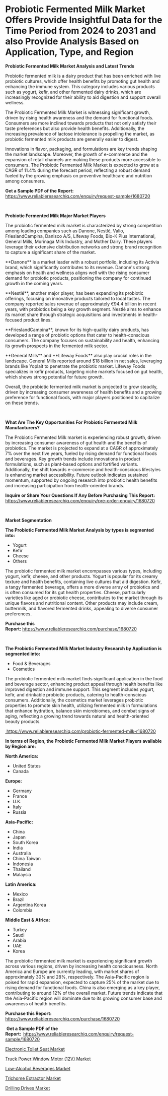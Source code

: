 <p><h1>Probiotic Fermented Milk Market Offers Provide Insightful Data for the Time Period from 2024 to 2031 and also Provide Analysis Based on Application, Type, and Region</h1></p><p><strong>Probiotic Fermented Milk Market Analysis and Latest Trends</strong></p>
<p><p>Probiotic fermented milk is a dairy product that has been enriched with live probiotic cultures, which offer health benefits by promoting gut health and enhancing the immune system. This category includes various products such as yogurt, kefir, and other fermented dairy drinks, which are increasingly recognized for their ability to aid digestion and support overall wellness. </p><p>The Probiotic Fermented Milk Market is witnessing significant growth, driven by rising health awareness and the demand for functional foods. Consumers are more inclined towards products that not only satisfy their taste preferences but also provide health benefits. Additionally, the increasing prevalence of lactose intolerance is propelling the market, as probiotic fermented milk products are generally easier to digest.</p><p>Innovations in flavor, packaging, and formulations are key trends shaping the market landscape. Moreover, the growth of e-commerce and the expansion of retail channels are making these products more accessible to consumers. The Probiotic Fermented Milk Market is expected to grow at a CAGR of 11.4% during the forecast period, reflecting a robust demand fueled by the growing emphasis on preventive healthcare and nutrition among consumers.</p></p>
<p><strong>Get a Sample PDF of the Report:&nbsp;</strong> <a href="https://www.reliableresearchiq.com/enquiry/request-sample/1680720?utm_campaign=1123&utm_medium=2&utm_source=Github&utm_content=ia&utm_term=18102024&utm_id=probiotic-fermented-milk">https://www.reliableresearchiq.com/enquiry/request-sample/1680720</a></p>
<p>&nbsp;</p>
<p><strong>Probiotic Fermented Milk Major Market Players</strong></p>
<p><p>The probiotic fermented milk market is characterized by strong competition among leading companies such as Danone, Nestlé, Valio, FrieslandCampina, Danisco A/S, Lifeway Foods, Bio-K Plus International, General Mills, Morinaga Milk Industry, and Mother Dairy. These players leverage their extensive distribution networks and strong brand recognition to capture a significant share of the market.</p><p>**Danone** is a market leader with a robust portfolio, including its Activia brand, which significantly contributes to its revenue. Danone's strong emphasis on health and wellness aligns well with the rising consumer demand for probiotic products, positioning the company for continued growth in the coming years.</p><p>**Nestlé**, another major player, has been expanding its probiotic offerings, focusing on innovative products tailored to local tastes. The company reported sales revenue of approximately €94.4 billion in recent years, with probiotics being a key growth segment. Nestlé aims to enhance its market share through strategic acquisitions and investments in health-focused product lines.</p><p>**FrieslandCampina**, known for its high-quality dairy products, has developed a range of probiotic options that cater to health-conscious consumers. The company focuses on sustainability and health, enhancing its growth prospects in the fermented milk sector.</p><p>**General Mills** and **Lifeway Foods** also play crucial roles in the landscape. General Mills reported around $18 billion in net sales, leveraging brands like Yoplait to penetrate the probiotic market. Lifeway Foods specializes in kefir products, targeting niche markets focused on gut health, which shows strong potential for future growth.</p><p>Overall, the probiotic fermented milk market is projected to grow steadily, driven by increasing consumer awareness of health benefits and a growing preference for functional foods, with major players positioned to capitalize on these trends.</p></p>
<p>&nbsp;</p>
<p><strong>What Are The Key Opportunities For Probiotic Fermented Milk Manufacturers?</strong></p>
<p><p>The Probiotic Fermented Milk market is experiencing robust growth, driven by increasing consumer awareness of gut health and the benefits of probiotics. The market is projected to expand at a CAGR of approximately 7% over the next five years, fueled by rising demand for functional foods and beverages. Key growth trends include innovations in product formulations, such as plant-based options and fortified variants. Additionally, the shift towards e-commerce and health-conscious lifestyles is enhancing market accessibility. Future outlook indicates sustained momentum, supported by ongoing research into probiotic health benefits and increasing participation from health-oriented brands.</p></p>
<p><strong>Inquire or Share Your Questions If Any Before Purchasing This Report:</strong> <a href="https://www.reliableresearchiq.com/enquiry/pre-order-enquiry/1680720?utm_campaign=1123&utm_medium=2&utm_source=Github&utm_content=ia&utm_term=18102024&utm_id=probiotic-fermented-milk">https://www.reliableresearchiq.com/enquiry/pre-order-enquiry/1680720</a></p>
<p>&nbsp;</p>
<p><strong>Market Segmentation</strong></p>
<p><strong>The Probiotic Fermented Milk Market Analysis by types is segmented into:</strong></p>
<p><ul><li>Yogurt</li><li>Kefir</li><li>Cheese</li><li>Others</li></ul></p>
<p><p>The probiotic fermented milk market encompasses various types, including yogurt, kefir, cheese, and other products. Yogurt is popular for its creamy texture and health benefits, containing live cultures that aid digestion. Kefir, a tangy fermented beverage, offers a more diverse array of probiotics and is often consumed for its gut health properties. Cheese, particularly varieties like aged or probiotic cheese, contributes to the market through its unique flavors and nutritional content. Other products may include cream, buttermilk, and flavored fermented drinks, appealing to diverse consumer preferences.</p></p>
<p><strong>Purchase this Report:&nbsp;</strong><a href="https://www.reliableresearchiq.com/purchase/1680720?utm_campaign=1123&utm_medium=2&utm_source=Github&utm_content=ia&utm_term=18102024&utm_id=probiotic-fermented-milk">https://www.reliableresearchiq.com/purchase/1680720</a></p>
<p>&nbsp;</p>
<p><strong>The Probiotic Fermented Milk Market Industry Research by Application is segmented into:</strong></p>
<p><ul><li>Food & Beverages</li><li>Cosmetics</li></ul></p>
<p><p>The probiotic fermented milk market finds significant application in the food and beverage sector, enhancing product appeal through health benefits like improved digestion and immune support. This segment includes yogurt, kefir, and drinkable probiotic products, catering to health-conscious consumers. Additionally, the cosmetics market leverages probiotic properties to promote skin health, utilizing fermented milk in formulations that enhance hydration, balance skin microbiomes, and combat signs of aging, reflecting a growing trend towards natural and health-oriented beauty products.</p></p>
<p><a href="https://www.reliableresearchiq.com/probiotic-fermented-milk-r1680720?utm_campaign=1123&utm_medium=2&utm_source=Github&utm_content=ia&utm_term=18102024&utm_id=probiotic-fermented-milk">&nbsp;https://www.reliableresearchiq.com/probiotic-fermented-milk-r1680720</a></p>
<p><strong>In terms of Region, the Probiotic Fermented Milk Market Players available by Region are:</strong></p>
<p>
    <p> <strong> North America: </strong>
        <ul>
            <li>United States</li>
            <li>Canada</li>
        </ul>
        </p> 
    <p> <strong> Europe: </strong>
        <ul>
            <li>Germany</li>
            <li>France</li>
            <li>U.K.</li>
            <li>Italy</li>
            <li>Russia</li>
        </ul>
        </p> 
    <p> <strong> Asia-Pacific: </strong>
        <ul>
            <li>China</li>
            <li>Japan</li>
            <li>South Korea</li>
            <li>India</li>
            <li>Australia</li>
            <li>China Taiwan</li>
            <li>Indonesia</li>
            <li>Thailand</li>
            <li>Malaysia</li>
        </ul>
        </p> 
    <p> <strong> Latin America: </strong>
        <ul>
            <li>Mexico</li>
            <li>Brazil</li>
            <li>Argentina Korea</li>
            <li>Colombia</li>
        </ul>
        </p> 
    <p> <strong> Middle East & Africa: </strong>
        <ul>
            <li>Turkey</li>
            <li>Saudi</li>
            <li>Arabia</li>
            <li>UAE</li>
            <li>Korea</li>
        </ul>
    </p>
    </p>
<p><p>The probiotic fermented milk market is experiencing significant growth across various regions, driven by increasing health consciousness. North America and Europe are currently leading, with market shares of approximately 30% and 28%, respectively. The Asia-Pacific region is poised for rapid expansion, expected to capture 25% of the market due to rising demand for functional foods. China is also emerging as a key player, contributing to around 12% of the overall market. Future trends indicate that the Asia-Pacific region will dominate due to its growing consumer base and awareness of health benefits.</p></p>
<p><strong>Purchase this Report: </strong><a href="https://www.reliableresearchiq.com/purchase/1680720?utm_campaign=1123&utm_medium=2&utm_source=Github&utm_content=ia&utm_term=18102024&utm_id=probiotic-fermented-milk">https://www.reliableresearchiq.com/purchase/1680720</a></p>
<p>&nbsp;<strong>Get a Sample PDF of the Report:&nbsp;&nbsp;</strong><a href="https://www.reliableresearchiq.com/enquiry/request-sample/1680720?utm_campaign=1123&utm_medium=2&utm_source=Github&utm_content=ia&utm_term=18102024&utm_id=probiotic-fermented-milk">https://www.reliableresearchiq.com/enquiry/request-sample/1680720</a></p>
<p><strong></strong></p>
<p><p><a href="https://github.com/akrenkthongy/Market-Research-Report-List-1/blob/main/electronic-toilet-seat-market.md?utm_campaign=1123&utm_medium=2&utm_source=Github&utm_content=ia&utm_term=18102024&utm_id=probiotic-fermented-milk">Electronic Toilet Seat Market</a></p><p><a href="https://github.com/eleanore16mal/Market-Research-Report-List-1/blob/main/truck-power-window-motor-12v-market.md?utm_campaign=1123&utm_medium=2&utm_source=Github&utm_content=ia&utm_term=18102024&utm_id=probiotic-fermented-milk">Truck Power Window Motor (12V) Market</a></p><p><a href="https://www.linkedin.com/pulse/global-low-alcohol-beverages-market-analysis-trends-forecasts-yxife?utm_campaign=1123&utm_medium=2&utm_source=Github&utm_content=ia&utm_term=18102024&utm_id=probiotic-fermented-milk">Low-Alcohol Beverages Market</a></p><p><a href="https://issuu.com/reportprime-2/docs/trichome-extractor-market-size-2030_429622d3d28310?utm_campaign=1123&utm_medium=2&utm_source=Github&utm_content=ia&utm_term=18102024&utm_id=probiotic-fermented-milk">Trichome Extractor Market</a></p><p><a href="https://issuu.com/reportprime-2/docs/drilling-drives-market-size-2030.pp_52d44d2cd17757?utm_campaign=1123&utm_medium=2&utm_source=Github&utm_content=ia&utm_term=18102024&utm_id=probiotic-fermented-milk">Drilling Drives Market</a></p></p>
